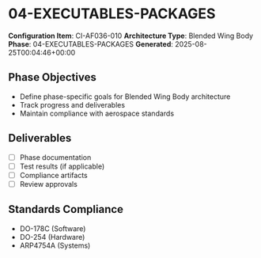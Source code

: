 # 04-EXECUTABLES-PACKAGES

**Configuration Item**: CI-AF036-010
**Architecture Type**: Blended Wing Body
**Phase**: 04-EXECUTABLES-PACKAGES
**Generated**: 2025-08-25T00:04:46+00:00

## Phase Objectives
- Define phase-specific goals for Blended Wing Body architecture
- Track progress and deliverables
- Maintain compliance with aerospace standards

## Deliverables
- [ ] Phase documentation
- [ ] Test results (if applicable)
- [ ] Compliance artifacts
- [ ] Review approvals

## Standards Compliance
- DO-178C (Software)
- DO-254 (Hardware)
- ARP4754A (Systems)
